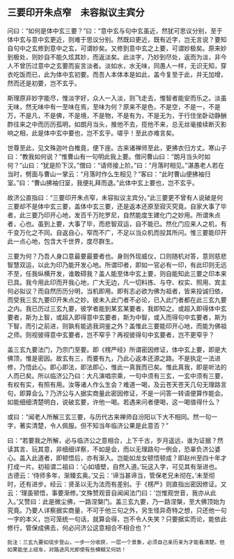 ##  三要印开朱点窄　未容拟议主宾分

问曰：“如何是体中玄三要？”曰：“意中玄与句中玄虽近，然犹可思议分别，至于体中玄与意中玄更近，则难于思议分别。然既曰更近，既有近字，岂无言说？要知自句中之玄修到意中之玄，可谓妙矣。又修到意中玄之上要，可谓妙极矣。原来妙到极处，则妙自不能久炫其妙，而返淡矣。此淡字，乃妙到尽处，返而为淡，非今人不曾历过意中之玄要而妄言淡者。淡如水，水无味，同愚人一样，无识无知，穿衣吃饭而已，此为体中玄初要。而吾人本体本是如此，盖今复至于此，并无加增，然而还是初要，岂不玄乎。

斯理原非妙字能尽，惟淡字好，众人一入淡，则飞走去，惟智者能安而乐之。淡虽无味，然无味中有一至味在焉，至味为何？原来不是色，不是空，不是一，不是万，不是凡，不是佛，不是境，不是物，不是有为，不是无为，于行住坐卧动静酬酢往来之中而历历孤明，如朗月当头，推他不去，揽他不来，总无丝毫接续断灭影响之相，此是体中玄中要也，岂不玄乎。嗟乎！至此亦难言矣。

世尊至此，见文殊迦叶白椎竟，便下座。古来诸禅师至此，更拂衣归方丈。寒山子曰：“教我如何说？”惟曹山有一句明此我上要。僧问曹山曰：“朗月当头时如何？”山曰：“犹是阶下汉。”僧曰：“请师接上阶。”曰：“月落时相见。”湛愚老人若在当时，劈面与曹山一掌云：“月落时作么生相见？”客曰：“此时曹山便拂袖归室。”曰：“曹山拂袖归室，我便礼拜而退。”此体中玄上要也，岂不玄乎。

故济公直指曰：“三要印开朱点窄，未容拟议主宾分。”此三要更不曾有人说破是何三要却不是体中玄三要，盖体中玄三要，还是返本还原至寂灭究竟。自家大事了毕者，此三要乃印开心地，发百千万陀罗尼，自然能度生建化门之妙用。所谓朱点者，心也。虽到上要，大事了毕，而悲智双运，自不能已。然化门应来人之机，有千变万化之不同。自返自心，窄而不广，不足以当众机而投其所问。惟三要能印开此一点心地，包含大千世界，度尽群生。

三要为何？乃吾人身口意最要最要者也。身则外现威仪，口则随机对答，意则慈悲智慧双运，以此为印乃能开发心地。所谓印者，即如一官必有一印，有此印则无远不至，任我纵横开发，谁敢碍我？盖人能至体中玄上要，则自能知此三要之印本来已具。我今用此印而开我心地，广大无边，凡一切料拣、与夺、权实、照用、宾主何必拟议？而自然历历分明，当机即用。即有志必欲为佛为祖者，皆来投诚归依，而受我三玄九要印开朱点之妙。彼未入此门者不必论，已入此门者都在此三玄九要之内。我已历过三玄九要，彼学者能到某玄某要者，我即知之。或超入即得体中玄要者，斯为上智，或超入即得意中玄要者，斯为中智，或入而得句中玄要者，斯为下智，而引之前进，则孰有能逃我洞鉴之外？盖惟此三要能印开心地，而能为佛祖之师。则视彼得意中玄要者，岂不窄乎？再视彼得句中玄要者，岂不更窄乎？

盖三玄九要法门，乃宗门至要。即《楞严经》所谓密因修证，体中玄上要，即是大佛顶，惟是密因。故玄有三，而要有九，乃此心返本还源之路。不是执定一法进修，乃悟此心。即心即法，即法即心，惟此一真我而已矣。惟此真我，即是听法的人而已矣。所以临济公乃曰：大凡演唱宗乘，一句中须有三玄，一玄中须有三要，有权有实，有照有用。汝等诸人作么生会？难道一喝，及云苍天苍天几句无理路言句，即算会么？乃济公与人据实商量此密因修证，不是一问答一转语便算作能会。如能细细清楚明白，说破玄要，许他一喝。若遇来问者便喝，这一喝值得什么？

或曰：“闻老人所解三玄三要，与历代古来禅师自汾阳以下大不相同。然一句一字，著实清楚，令人佩服。但不知当年临济公果是此意否？”

曰：“若要我之所解，必与临济公之意相合，上下千古，岁月遥远，谁为证据？然读其言、玩其意，非细细详察，不如是会，而以无理路句一例会，恐辜负济公婆心。盖入此道者，即顿悟后，亦有渐入。岂能如龙女顿悟顿成？即赵州至四十年才打成一片。初祖谓二祖曰：‘心如墙壁，自然入道。’玩这入字，可见其有渐进也。古德云：‘侍师多年，渐臻玄奥。’又云：‘谛当甚谛当，管保老兄未彻在。’未至彻时，还有进步。经云：贤圣以无为法而有差别。于《楞严》则直指出密因修证。又云：‘理虽顿悟，事要渐修。’文殊赞观音自闻闻法门曰：‘岂惟观世音，我亦从此入。’又赞曰：此是微尘佛，一路涅槃门。盖三玄九要，乃一路涅槃，至大佛顶始为究竟。乃要人详察据实商量，不可于他三句之外，另生怪异奇特之想，只还他一句一字的本义，岂可笼统一句话，就算会得，岂不令人失笑？只要据实而论，能依此修行，管保成佛去，何必问济公这意相合不相合也？”

```xu
批注：三玄九要如徒步登山，一步一分收获，一层一个景象，必须自己亲历亲为才能看清楚。但如果能坐上缆车，对路途风光即使有些模糊又何妨！
```
